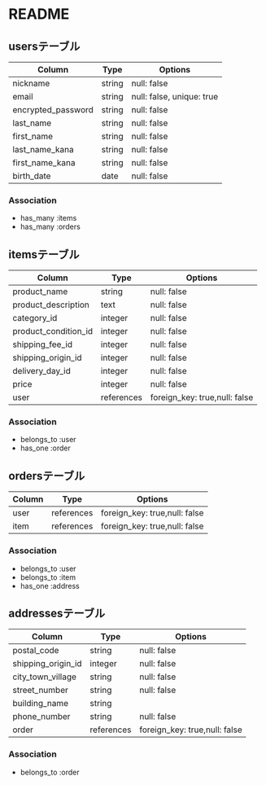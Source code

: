 # README

## usersテーブル
| Column             | Type   | Options     |
| ------------------ | ------ | ----------- |
| nickname           | string | null: false |
| email              | string | null: false, unique: true |
| encrypted_password | string | null: false |
| last_name          | string | null: false |
| first_name         | string | null: false |
| last_name_kana     | string | null: false |
| first_name_kana    | string | null: false |
| birth_date         | date   | null: false |

### Association
- has_many :items
- has_many :orders


## itemsテーブル
| Column               | Type       | Options                       |
| -------------------- | ---------- | ----------------------------- |
| product_name         | string     | null: false                   |
| product_description  | text       | null: false                   |
| category_id          | integer    | null: false                   |
| product_condition_id | integer    | null: false                   |
| shipping_fee_id      | integer    | null: false                   |
| shipping_origin_id   | integer    | null: false                   |
| delivery_day_id      | integer    | null: false                   |
| price                | integer    | null: false                   |
| user                 | references | foreign_key: true,null: false |

### Association
- belongs_to :user
- has_one :order


## ordersテーブル
| Column          | Type       | Options                       |
| ----------------| ---------- | ----------------------------- |
| user            | references | foreign_key: true,null: false |
| item            | references | foreign_key: true,null: false |

### Association
- belongs_to :user
- belongs_to :item
- has_one :address


## addressesテーブル
| Column             | Type       | Options                       |
| ------------------ | ---------- | ----------------------------- |
| postal_code        | string     | null: false                   |
| shipping_origin_id | integer    | null: false                   |
| city_town_village  | string     | null: false                   |
| street_number      | string     | null: false                   |
| building_name      | string     | 
| phone_number       | string     | null: false                   |
| order              | references | foreign_key: true,null: false |

### Association
- belongs_to :order